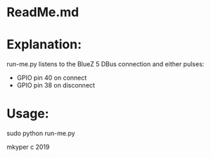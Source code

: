 # ReadMe.md

# Explanation:

run-me.py listens to the BlueZ 5 DBus connection and either pulses:
- GPIO pin 40 on connect
- GPIO pin 38 on disconnect

# Usage:
sudo python run-me.py

mkyper c 2019


